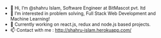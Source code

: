 - 👋 Hi, I’m @shahru Islam, Software Engineer at BitMascot pvt. ltd
- 👀 I’m interested in problem solving, Full Stack Web Development and Machine Learning!
- 🌱 Currently working on react.js, redux and node.js based projects.
- 📫 Contact with me : http://shahru-islam.herokuapp.com/

<!---
shahru1013/shahru1013 is a ✨ special ✨ repository because its `README.md` (this file) appears on your GitHub profile.
You can click the Preview link to take a look at your changes.
--->
